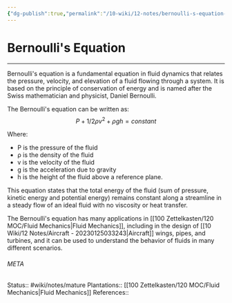 ```yaml
---
{"dg-publish":true,"permalink":"/10-wiki/12-notes/bernoulli-s-equation-20230214092448/"}
---
```


# Bernoulli's Equation
---
Bernoulli's equation is a fundamental equation in fluid dynamics that relates the pressure, velocity, and elevation of a fluid flowing through a system. It is based on the principle of conservation of energy and is named after the Swiss mathematician and physicist, Daniel Bernoulli.

The Bernoulli's equation can be written as:
$$P + 1/2 ρ v^2 + ρ g h = constant$$

Where:
- P is the pressure of the fluid
- ρ is the density of the fluid
- v is the velocity of the fluid
- g is the acceleration due to gravity
- h is the height of the fluid above a reference plane.

This equation states that the total energy of the fluid (sum of pressure, kinetic energy and potential energy) remains constant along a streamline in a steady flow of an ideal fluid with no viscosity or heat transfer.

The Bernoulli's equation has many applications in [[100 Zettelkasten/120 MOC/Fluid Mechanics\|Fluid Mechanics]], including in the design of [[10 Wiki/12 Notes/Aircraft - 20230125033243\|Aircraft]] wings, pipes, and turbines, and it can be used to understand the behavior of fluids in many different scenarios.



###### META
Status:: #wiki/notes/mature 
Plantations:: [[100 Zettelkasten/120 MOC/Fluid Mechanics\|Fluid Mechanics]]
References:: 
